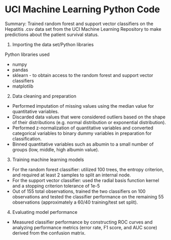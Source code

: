 # UCI Machine Learning Python Code

Summary: Trained random forest and support vector classifiers on the Hepatitis .csv data set from the UCI Machine Learning Repository to make predictions about the patient survival status.

1. Importing the data set/Python libraries

Python libraries used
- numpy
- pandas
- sklearn - to obtain access to the random forest and support vector classifiers
- matplotlib

2. Data cleaning and preparation
- Performed imputation of missing values using the median value for quantitative variables. 
- Discarded data values that were considered outliers based on the shape of their distributions (e.g. normal distribution or exponential distribution). 
- Performed z-normalization of quantitative variables and converted categorical variables to binary dummy variables in preparation for classification. 
- Binned quantitative variables such as albumin to a small number of groups (low, middle, high albumin value).


3. Training machine learning models
- For the random forest classifier: utilized 100 trees, the entropy criterion, and required at least 2 samples to split an internal node.
- For the support vector classifier: used the radial basis function kernel and a stopping criterion tolerance of 1e-5 
- Out of 155 total observations, trained the two classifiers on 100 observations and tested the classifier performance on the remaining 55 observations (approximately a 60/40 training/test set split). 


4. Evaluating model performance
- Measured classifier performance by constructing ROC curves and analyzing performance metrics (error rate, F1 score, and AUC score) derived from the confusion matrix.
